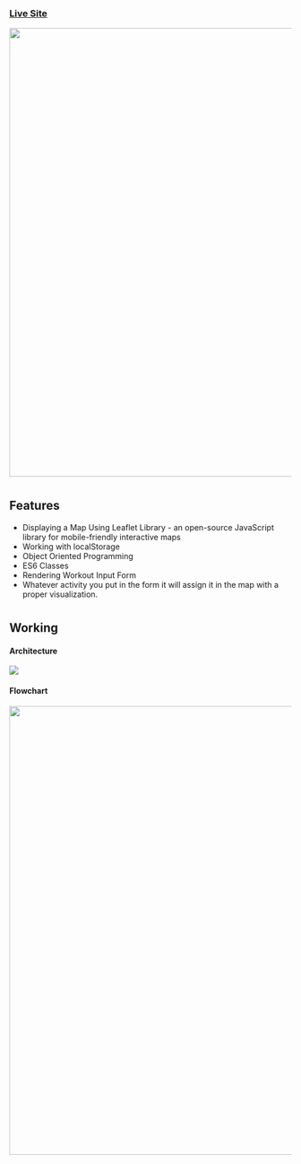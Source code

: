 ### [Live Site](https://sudeep104.github.io/Mapty-Geolocation/)
<img style="text-align:center" src="https://github.com/sudeep104/Mapty-Geolocation/assets/65707434/a40c8e08-207b-4f72-b9fe-0970b5df93caA.png" width=800px/>

#

## Features

* Displaying a Map Using Leaflet Library - an open-source JavaScript library for mobile-friendly interactive maps
* Working with localStorage
* Object Oriented Programming
* ES6 Classes
* Rendering Workout Input Form
* Whatever activity you put in the form it will assign it in the map with a proper visualization.


#

## Working

#### Architecture
<img src="https://user-images.githubusercontent.com/81709725/128973838-3dd4cd3e-d7f3-4173-8b3b-63a869a0abf7.png" />

#### Flowchart
<img src="https://user-images.githubusercontent.com/81709725/128974195-814f3aa3-2097-4b32-8035-c29c09135a77.png" width=800px />

